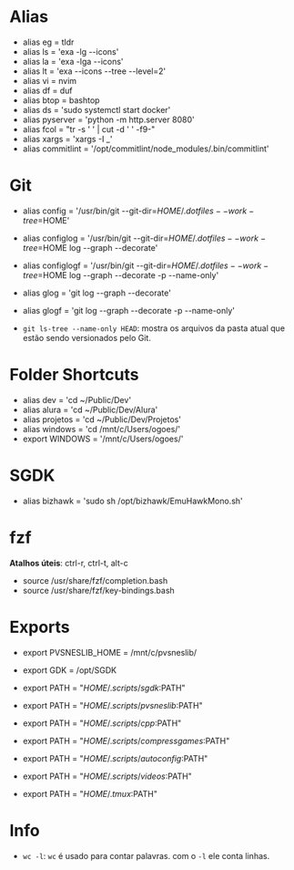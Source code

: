 # Alias

- alias eg         = tldr
- alias ls         = 'exa -lg --icons'
- alias la         = 'exa -lga --icons'
- alias lt         = 'exa --icons --tree --level=2'
- alias vi         = nvim
- alias df         = duf
- alias btop       = bashtop
- alias ds         = 'sudo systemctl start docker'
- alias pyserver   = 'python -m http.server 8080'
- alias fcol       = "tr -s ' ' | cut -d ' ' -f9-"
- alias xargs      = 'xargs -I \_'
- alias commitlint = '/opt/commitlint/node_modules/.bin/commitlint'

# Git

- alias config     = '/usr/bin/git --git-dir=$HOME/.dotfiles --work-tree=$HOME'
- alias configlog  = '/usr/bin/git --git-dir=$HOME/.dotfiles --work-tree=$HOME log --graph --decorate'
- alias configlogf = '/usr/bin/git --git-dir=$HOME/.dotfiles --work-tree=$HOME log --graph --decorate -p --name-only'
- alias glog       = 'git log --graph --decorate'
- alias glogf      = 'git log --graph --decorate -p --name-only'

- `git ls-tree --name-only HEAD`: mostra os arquivos da pasta atual que estão
sendo versionados pelo Git.

# Folder Shortcuts

- alias dev      = 'cd ~/Public/Dev'
- alias alura    = 'cd \~/Public/Dev/Alura'
- alias projetos = 'cd \~/Public/Dev/Projetos'
- alias windows  = 'cd /mnt/c/Users/ogoes/'
- export WINDOWS = '/mnt/c/Users/ogoes/'

# SGDK

- alias bizhawk = 'sudo sh /opt/bizhawk/EmuHawkMono.sh'

# fzf

**Atalhos úteis**: ctrl-r, ctrl-t, alt-c

- source /usr/share/fzf/completion.bash
- source /usr/share/fzf/key-bindings.bash

# Exports

- export PVSNESLIB_HOME = /mnt/c/pvsneslib/
- export GDK            = /opt/SGDK

- export PATH = "$HOME/.scripts/sgdk:$PATH"
- export PATH = "$HOME/.scripts/pvsneslib:$PATH"
- export PATH =  "$HOME/.scripts/cpp:$PATH"
- export PATH =  "$HOME/.scripts/compressgames:$PATH"
- export PATH =  "$HOME/.scripts/autoconfig:$PATH"
- export PATH =  "$HOME/.scripts/videos:$PATH"
- export PATH =  "$HOME/.tmux:$PATH"

# Info

- `wc -l`: `wc` é usado para contar palavras. com o `-l` ele conta linhas.
